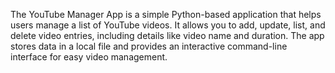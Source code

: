 The YouTube Manager App is a simple Python-based application that helps users manage a list of YouTube videos. It allows you to add, update, list, and delete video entries, including details like video name and duration. The app stores data in a local file and provides an interactive command-line interface for easy video management.
